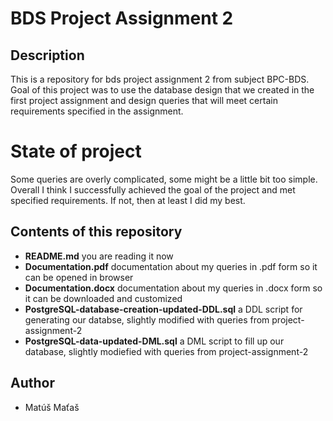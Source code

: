 # BDS Project Assignment 2


## Description
This is a repository for bds project assignment 2 from subject BPC-BDS. Goal of this project was to use the database design that we created in the first project assignment and design queries that will meet certain requirements specified in the assignment.

# State of project 
Some queries are overly complicated, some might be a little bit too simple. Overall I think I successfully achieved the goal of the project and met specified requirements. If not, then at least I did my best.

## Contents of this repository
- **README.md** you are reading it now
- **Documentation.pdf** documentation about my queries in .pdf form so it can be opened in browser
- **Documentation.docx** documentation about my queries in .docx form so it can be downloaded and customized 
- **PostgreSQL-database-creation-updated-DDL.sql** a DDL script for generating our databse, slightly modified with queries from project-assignment-2
- **PostgreSQL-data-updated-DML.sql** a DML script to fill up our database, slightly modiefied with queries from project-assignment-2

## Author
- Matúš Maťaš
